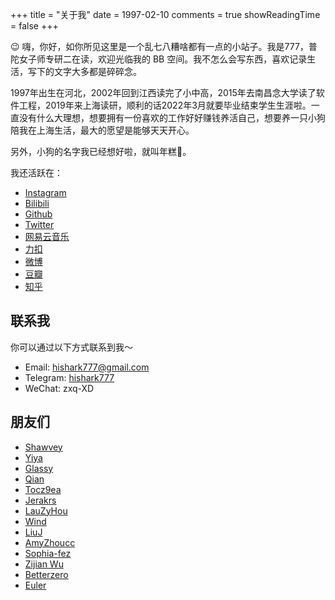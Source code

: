 +++
title = "关于我"
date = 1997-02-10
comments = true
showReadingTime = false
+++

😉 嗨，你好，如你所见这里是一个乱七八糟啥都有一点的小站子。我是777，普陀女子师专研二在读，欢迎光临我的 BB 空间。我不怎么会写东西，喜欢记录生活，写下的文字大多都是碎碎念。

1997年出生在河北，2002年回到江西读完了小中高，2015年去南昌念大学读了软件工程，2019年来上海读研，顺利的话2022年3月就要毕业结束学生生涯啦。一直没有什么大理想，想要拥有一份喜欢的工作好好赚钱养活自己，想要养一只小狗陪我在上海生活，最大的愿望是能够天天开心。

另外，小狗的名字我已经想好啦，就叫年糕🐶。

我还活跃在：

- [Instagram](https://www.instagram.com/hishark777) 
- [Bilibili](https://space.bilibili.com/167148/#/channel/detail?cid=55848)
- [Github](https://github.com/hishark/)
- [Twitter](https://twitter.com/hishark777) 
- [网易云音乐](http://music.163.com/#/user/home?id=97746388) 
- [力扣](https://leetcode-cn.com/u/hishark/) 
- [微博](https://weibo.com/hishark777) 
- [豆瓣](https://www.douban.com/people/hishark/)
- [知乎](https://www.zhihu.com/people/hishark777)


## 联系我

你可以通过以下方式联系到我～

- Email: [hishark777@gmail.com](mailto:hishark777@gmail.com)
- Telegram: [hishark777](https://t.me/hishark777)
- WeChat: zxq-XD

## 朋友们

- [Shawvey](https://shawvey.github.io)
- [Yiya](https://yiyacheng.github.io)
- [Glassy](https://glassywu.github.io)
- [Qian](https://miaodzz.github.io/)
- [Tocz9ea](https://blog.tocz9ea.com)
- [Jerakrs](https://jerakrs.github.io/)
- [LauZyHou](https://blog.csdn.net/SHU15121856)
- [Wind](https://roaringwind.github.io)
- [LiuJ](https://lliujj.github.io)
- [AmyZhoucc](https://amyzhoucc.github.io/)
- [Sophia-fez](https://sophia-fez.blog.csdn.net/)
- [Zijian Wu](https://zijianlalala.github.io/)
- [Betterzero](https://betterzero.net/)
- [Euler](https://euler7.cn/)

<!-- - [Mo](http://moqiling.net) -->